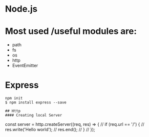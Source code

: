 # Node.js

# Most used /useful modules are:
* path
* fs
* os
* http
* EventEmitter




# Express

```
npm init
$ npm install express --save

```


```
## Http
#### Creating local Server

```
const server = http.createServer((req, res) => {
//   if (req.url == '/') {
//     res.write('Hello world');
//     res.end();
//   }
// });

```
```
